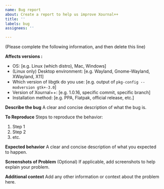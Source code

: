 ```yaml
---
name: Bug report
about: Create a report to help us improve Xournal++
title: ''
labels: bug
assignees: ''

---
```


(Please complete the following information, and then delete this line)

**Affects versions :**
 - OS: [e.g. Linux (which distro), Mac, Windows]
 - (Linux only) Desktop environment: [e.g. Wayland, Gnome-Wayland, XWayland, X11]
 - Which version of libgtk do you use: [e.g. output of `pkg-config --modversion gtk+-3.0`]
 - Version of Xournal++: [e.g. 1.0.16, specific commit, specific branch]
 - Installation method: [e.g. PPA, Flatpak, official release, etc.]

**Describe the bug**
A clear and concise description of what the bug is.

**To Reproduce**
Steps to reproduce the behavior:
1. Step 1
2. Step 2
3. etc.

**Expected behavior**
A clear and concise description of what you expected to happen.

**Screenshots of Problem**
(Optional) If applicable, add screenshots to help explain your problem.

**Additional context**
Add any other information or context about the problem here.
